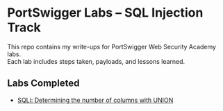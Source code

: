 # PortSwigger Labs – SQL Injection Track

This repo contains my write-ups for PortSwigger Web Security Academy labs.  
Each lab includes steps taken, payloads, and lessons learned.

## Labs Completed
- [SQLi: Determining the number of columns with UNION](https://github.com/MageBreak/portswigger-labs/tree/union-number-of-columns-1)
